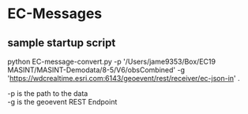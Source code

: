 # EC-Messages

## sample startup script

python EC-message-convert.py -p '/Users/jame9353/Box/EC19 MASINT/MASINT-Demodata/8-5/V6/obsCombined' -g 'https://wdcrealtime.esri.com:6143/geoevent/rest/receiver/ec-json-in' . 

-p is the path to the data </br>
-g is the geoevent REST Endpoint </br>
